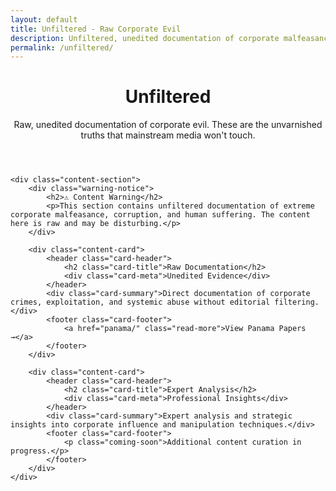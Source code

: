 ```yaml
---
layout: default
title: Unfiltered - Raw Corporate Evil
description: Unfiltered, unedited documentation of corporate malfeasance, corruption, and exploitation
permalink: /unfiltered/
---
```


<link rel="stylesheet" href="{{ '/assets/css/index-pages.css' | relative_url }}">

<div class="index-page">
    <header class="page-header">
        <h1>Unfiltered</h1>
        <p class="page-description">Raw, unedited documentation of corporate evil. These are the unvarnished truths that mainstream media won't touch.</p>
    </header>

    <div class="content-section">
        <div class="warning-notice">
            <h2>⚠️ Content Warning</h2>
            <p>This section contains unfiltered documentation of extreme corporate malfeasance, corruption, and human suffering. The content here is raw and may be disturbing.</p>
        </div>

        <div class="content-card">
            <header class="card-header">
                <h2 class="card-title">Raw Documentation</h2>
                <div class="card-meta">Unedited Evidence</div>
            </header>
            <div class="card-summary">Direct documentation of corporate crimes, exploitation, and systemic abuse without editorial filtering.</div>
            <footer class="card-footer">
                <a href="panama/" class="read-more">View Panama Papers →</a>
            </footer>
        </div>

        <div class="content-card">
            <header class="card-header">
                <h2 class="card-title">Expert Analysis</h2>
                <div class="card-meta">Professional Insights</div>
            </header>
            <div class="card-summary">Expert analysis and strategic insights into corporate influence and manipulation techniques.</div>
            <footer class="card-footer">
                <p class="coming-soon">Additional content curation in progress.</p>
            </footer>
        </div>
    </div>
</div>

